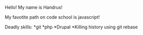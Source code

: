 Hello! My name is Handrus!

My favotite path on code school is javascript!


Deadly skills:
*git
*php
*Drupal
*Killing history using git rebase
